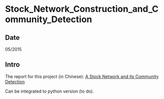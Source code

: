 # Stock_Network_Construction_and_Community_Detection
## Date
05/2015

## Intro
The report for this project (in Chinese):
[A Stock Network and its Community Detection](https://drive.google.com/open?id=1hn8iPiQeSaBNVgANWCqquko1KCM3P2VI)

Can be integrated to python version (to do).
